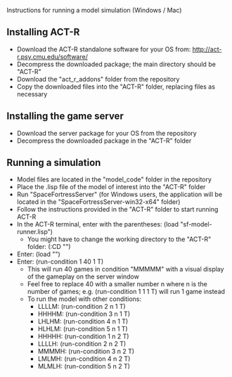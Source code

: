 Instructions for running a model simulation (Windows / Mac)

Installing ACT-R
-------------------

* Download the ACT-R standalone software for your OS from: http://act-r.psy.cmu.edu/software/
* Decompress the downloaded package; the main directory should be "ACT-R"
* Download the "act_r_addons" folder from the repository
* Copy the downloaded files into the "ACT-R" folder, replacing files as necessary

Installing the game server
---------------------------

* Download the server package for your OS from the repository
* Decompress the downloaded package in the "ACT-R" folder

Running a simulation
--------------------------
* Model files are located in the "model_code" folder in the repository
* Place the .lisp file of the model of interest into the "ACT-R" folder
* Run "SpaceFortressServer" (for Windows users, the application will be located in the "SpaceFortressServer-win32-x64" folder)
* Follow the instructions provided in the "ACT-R" folder to start running ACT-R
* In the ACT-R terminal, enter with the parentheses: (load "sf-model-runner.lisp")
    * You might have to change the working directory to the "ACT-R" folder: (:CD "<Insert path to ACT-R folder>")
* Enter: (load "<Insert model filename>")
* Enter: (run-condition 1 40 1 T)
    * This will run 40 games in condition "MMMMM" with a visual display of the gameplay on the server window
    * Feel free to replace 40 with a smaller number n where n is the number of games; e.g. (run-condition 1 1 1 T) will run 1 game instead
    * To run the model with other conditions:
        * LLLLM: (run-condition 2 n 1 T)
        * HHHHM: (run-condition 3 n 1 T)
        * LHLHM: (run-condition 4 n 1 T)
        * HLHLM: (run-condition 5 n 1 T)
        * HHHHH: (run-condition 1 n 2 T)
        * LLLLH: (run-condition 2 n 2 T)
        * MMMMH: (run-condition 3 n 2 T)
        * LMLMH: (run-condition 4 n 2 T)
        * MLMLH: (run-condition 5 n 2 T)